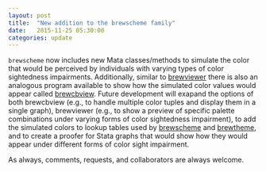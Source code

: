 ```yaml
---
layout: post
title:  "New addition to the brewscheme family"
date:   2015-11-25 05:30:00
categories: update
---
```


`brewscheme` now includes new Mata classes/methods to simulate the color that would be perceived by individuals with varying types of color sightedness impairments.  Additionally, similar to [brewviewer](https://wbuchanan.github.io/brewscheme/brewviewer) there is also an analogous program available to show how the simulated color values would appear called [brewcbview](https://wbuchanan.github.io/brewscheme/brewcbview).  Future development will exapand the options of both brewcbview (e.g., to handle multiple color tuples and display them in a single graph), brewviewer (e.g., to show a preview of specific palette combinations under varying forms of color sightedness impairment), to add the simulated colors to lookup tables used by [brewscheme](https://wbuchanan.github.io/brewscheme/brewscheme) and [brewtheme](https://wbuchanan.github.io/brewscheme/brewtheme), and to create a proofer for Stata graphs that would show how they would appear under different forms of color sight impairment.  

As always, comments, requests, and collaborators are always welcome.

